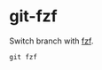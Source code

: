 # git-fzf

Switch branch with [fzf][].

```console
git fzf
```

[fzf]: https://github.com/junegunn/fzf
